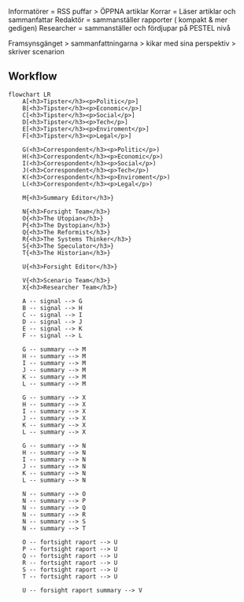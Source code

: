 Informatörer = RSS puffar > ÖPPNA artiklar
Korrar = Läser artiklar och sammanfattar
Redaktör = sammanställer rapporter ( kompakt & mer gedigen)
Researcher = sammanställer och fördjupar på PESTEL nivå

Framsynsgänget > sammanfattningarna > kikar med sina perspektiv > skriver scenarion

## Workflow

```mermaid
flowchart LR
    A[<h3>Tipster</h3><p>Politic</p>]
    B[<h3>Tipster</h3><p>Economic</p>]
    C[<h3>Tipster</h3><p>Social</p>]
    D[<h3>Tipster</h3><p>Tech</p>]
    E[<h3>Tipster</h3><p>Enviroment</p>]
    F[<h3>Tipster</h3><p>Legal</p>]

    G(<h3>Correspondent</h3><p>Politic</p>)
    H(<h3>Correspondent</h3><p>Economic</p>)
    I(<h3>Correspondent</h3><p>Social</p>)
    J(<h3>Correspondent</h3><p>Tech</p>)
    K(<h3>Correspondent</h3><p>Enviroment</p>)
    L(<h3>Correspondent</h3><p>Legal</p>)

    M{<h3>Summary Editor</h3>}

    N{<h3>Forsight Team</h3>}
    O{<h3>The Utopian</h3>}
    P{<h3>The Dystopian</h3>}
    Q{<h3>The Reformist</h3>}
    R{<h3>The Systems Thinker</h3>}
    S{<h3>The Speculator</h3>}
    T{<h3>The Historian</h3>}

    U{<h3>Forsight Editor</h3>}

    V{<h3>Scenario Team</h3>}
    X{<h3>Researcher Team</h3>}

    A -- signal --> G
    B -- signal --> H
    C -- signal --> I
    D -- signal --> J
    E -- signal --> K
    F -- signal --> L

    G -- summary --> M
    H -- summary --> M
    I -- summary --> M
    J -- summary --> M
    K -- summary --> M
    L -- summary --> M

    G -- summary --> X
    H -- summary --> X
    I -- summary --> X
    J -- summary --> X
    K -- summary --> X
    L -- summary --> X

    G -- summary --> N
    H -- summary --> N
    I -- summary --> N
    J -- summary --> N
    K -- summary --> N
    L -- summary --> N

    N -- summary --> O
    N -- summary --> P
    N -- summary --> Q
    N -- summary --> R
    N -- summary --> S
    N -- summary --> T

    O -- fortsight raport --> U
    P -- fortsight raport --> U
    Q -- fortsight raport --> U
    R -- fortsight raport --> U
    S -- fortsight raport --> U
    T -- fortsight raport --> U

    U -- forsight raport summary --> V
```
